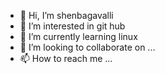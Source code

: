 - 👋 Hi, I’m shenbagavalli
- 👀 I’m interested in git hub
- 🌱 I’m currently learning linux
- 💞️ I’m looking to collaborate on ...
- 📫 How to reach me ...

<!---
Shyam-mca/Shyam-mca is a ✨ special ✨ repository because its `README.md` (this file) appears on your GitHub profile.
You can click the Preview link to take a look at your changes.
--->
